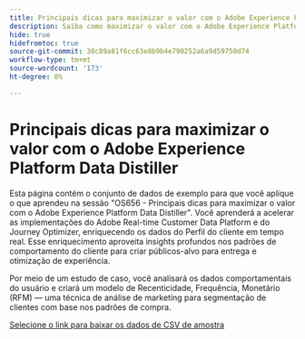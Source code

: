 ```yaml
---
title: Principais dicas para maximizar o valor com o Adobe Experience Platform Data Distiller
description: Saiba como maximizar o valor com o Adobe Experience Platform Data Distiller enriquecendo os dados de Perfil do cliente em tempo real e aproveitando insights comportamentais para criar públicos-alvo direcionados. Esse recurso inclui um conjunto de dados de amostra e um estudo de caso que demonstra como aplicar o modelo de Recenticidade, Frequência, Monetário (RFM) para segmentação de clientes.
hide: true
hidefromtoc: true
source-git-commit: 38c89a81f6cc63e8b9b4e790252a6a9d59750d74
workflow-type: tm+mt
source-wordcount: '173'
ht-degree: 0%

---
```


# Principais dicas para maximizar o valor com o Adobe Experience Platform Data Distiller

Esta página contém o conjunto de dados de exemplo para que você aplique o que aprendeu na sessão &quot;OS656 - Principais dicas para maximizar o valor com o Adobe Experience Platform Data Distiller&quot;. Você aprenderá a acelerar as implementações do Adobe Real-time Customer Data Platform e do Journey Optimizer, enriquecendo os dados do Perfil do cliente em tempo real. Esse enriquecimento aproveita insights profundos nos padrões de comportamento do cliente para criar públicos-alvo para entrega e otimização de experiência.

Por meio de um estudo de caso, você analisará os dados comportamentais do usuário e criará um modelo de Recenticidade, Frequência, Monetário (RFM) — uma técnica de análise de marketing para segmentação de clientes com base nos padrões de compra.

[Selecione o link para baixar os dados de CSV de amostra](../resources/movie-data.csv)

<!-- This page was published as a proof of concept. Requested by the Query Service PM -->
